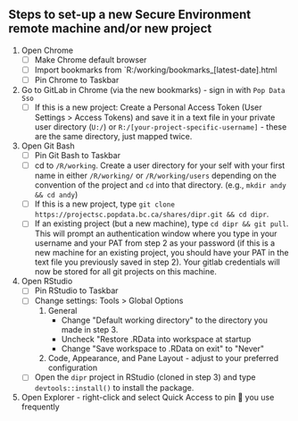 ## Steps to set-up a new Secure Environment remote machine and/or new project

1. Open Chrome 
   - [ ] Make Chrome default browser 
   - [ ] Import bookmarks from `R:/working/bookmarks_[latest-date].html
   - [ ] Pin Chrome to Taskbar
2. Go to GitLab in Chrome (via the new bookmarks) - sign in with `Pop Data Sso`
   - [ ] If this is a new project: Create a Personal Access Token (User Settings > Access Tokens) and save it in a text file in your private user directory (`U:/`) or `R:/[your-project-specific-username]` - these are the same directory, just mapped twice.
3. Open Git Bash
   - [ ] Pin Git Bash to Taskbar
   - [ ] cd to `/R/working`. Create a user directory for your self with your first name in either `/R/working/` or `/R/working/users` depending on the convention of the project and `cd` into that directory. (e.g., `mkdir andy && cd andy`)
   - [ ] If this is a new project, type `git clone https://projectsc.popdata.bc.ca/shares/dipr.git && cd dipr`. 
   - [ ] If an existing project (but a new machine), type `cd dipr && git pull`. This will prompt an authentication window where you type in your username and your PAT from step 2 as your password (if this is a new machine for an existing project, you should have your PAT in the text file you previously saved in step 2). Your gitlab credentials will now be stored for all git projects on this machine.
4. Open RStudio
   - [ ] Pin RStudio to Taskbar
   - [ ] Change settings: Tools > Global Options
     1. General  
        - Change "Default working directory" to the directory you made in step 3.  
        - Uncheck "Restore .RData into workspace at startup  
        - Change "Save workspace to .RData on exit" to "Never"  
     2. Code, Appearance, and Pane Layout - adjust to your preferred configuration
   - [ ] Open the `dipr` project in RStudio (cloned in step 3) and type `devtools::install()` to install the package.
5. Open Explorer - right-click and select Quick Access to pin 📌 you use frequently
